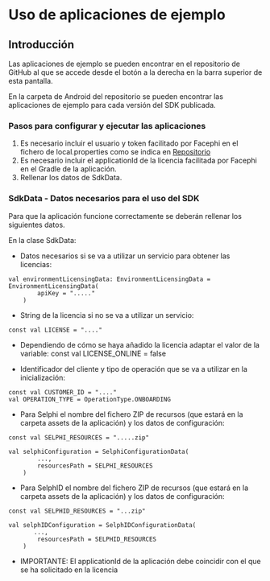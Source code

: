 # Uso de aplicaciones de ejemplo

## Introducción

Las aplicaciones de ejemplo se pueden encontrar en el repositorio de GitHub al que se accede desde el botón a la derecha en la barra superior de esta pantalla.

En la carpeta de Android del repositorio se pueden encontrar las aplicaciones de ejemplo para cada versión del SDK publicada.


### Pasos para configurar y ejecutar las aplicaciones

1. Es necesario incluir el usuario y token facilitado por Facephi en el fichero de local.properties como se indica en <a
  href="Mobile_SDK#21-a%C3%B1adir-repositorio-privado"
  rel="nofollow">Repositorio</a>
2. Es necesario incluir el applicationId de la licencia facilitada por Facephi en el Gradle de la aplicación.
3. Rellenar los datos de SdkData.

### SdkData - Datos necesarios para el uso del SDK

Para que la aplicación funcione correctamente se deberán rellenar los siguientes datos.

En la clase SdkData:

- Datos necesarios si se va a utilizar un servicio para obtener las licencias:

```
val environmentLicensingData: EnvironmentLicensingData = EnvironmentLicensingData(
        apiKey = "....."
    )
```

- String de la licencia si no se va a utilizar un servicio:
```
const val LICENSE = "...." 
```

- Dependiendo de cómo se haya añadido la licencia adaptar el valor de la variable:
      const val LICENSE_ONLINE = false

- Identificador del cliente y tipo de operación que se va a utilizar en la inicialización:
```
const val CUSTOMER_ID = "...." 
val OPERATION_TYPE = OperationType.ONBOARDING

```

- Para Selphi el nombre del fichero ZIP de recursos (que estará en la carpeta assets de la aplicación) y los datos de configuración:
```
const val SELPHI_RESOURCES = ".....zip"

val selphiConfiguration = SelphiConfigurationData(
        ...,
        resourcesPath = SELPHI_RESOURCES
    )
```

- Para SelphID el nombre del fichero ZIP de recursos (que estará en la carpeta assets de la aplicación) y los datos de configuración:
```
const val SELPHID_RESOURCES = "...zip"

val selphIDConfiguration = SelphIDConfigurationData(
       ...,
        resourcesPath = SELPHID_RESOURCES
    )
```


- IMPORTANTE: El applicationId de la aplicación debe coincidir con el que se ha solicitado en la licencia
